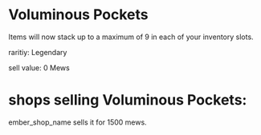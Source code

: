 # Voluminous Pockets

Items will now stack up to a maximum of 9 in each of your inventory slots.

raritiy: Legendary

sell value: 0 Mews

# shops selling Voluminous Pockets:

ember_shop_name sells it for 1500 mews.